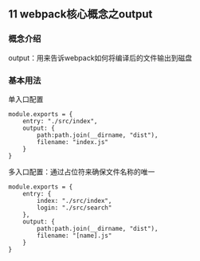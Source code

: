 ## 11 webpack核心概念之output


### 概念介绍

output：用来告诉webpack如何将编译后的文件输出到磁盘


### 基本用法

单入口配置

```
module.exports = {
	entry: "./src/index",
	output: {
	    path:path.join(__dirname, "dist"),
	    filename: "index.js"
	}
}	
```

多入口配置：通过占位符来确保文件名称的唯一

```
module.exports = {
	entry: {
		index: "./src/index",	
		login: "./src/search"
	},
	output: {
	    path:path.join(__dirname, "dist"),
	    filename: "[name].js"
	}
}	
```
